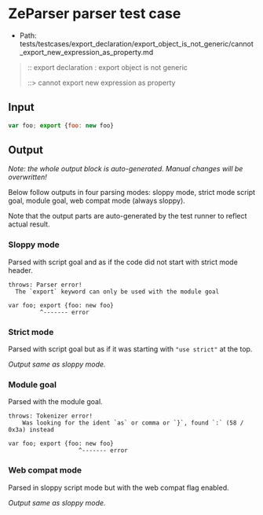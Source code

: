 # ZeParser parser test case

- Path: tests/testcases/export_declaration/export_object_is_not_generic/cannot_export_new_expression_as_property.md

> :: export declaration : export object is not generic
>
> ::> cannot export new expression as property

## Input

`````js
var foo; export {foo: new foo}
`````

## Output

_Note: the whole output block is auto-generated. Manual changes will be overwritten!_

Below follow outputs in four parsing modes: sloppy mode, strict mode script goal, module goal, web compat mode (always sloppy).

Note that the output parts are auto-generated by the test runner to reflect actual result.

### Sloppy mode

Parsed with script goal and as if the code did not start with strict mode header.

`````
throws: Parser error!
  The `export` keyword can only be used with the module goal

var foo; export {foo: new foo}
         ^------- error
`````

### Strict mode

Parsed with script goal but as if it was starting with `"use strict"` at the top.

_Output same as sloppy mode._

### Module goal

Parsed with the module goal.

`````
throws: Tokenizer error!
    Was looking for the ident `as` or comma or `}`, found `:` (58 / 0x3a) instead

var foo; export {foo: new foo}
                    ^------- error
`````


### Web compat mode

Parsed in sloppy script mode but with the web compat flag enabled.

_Output same as sloppy mode._
